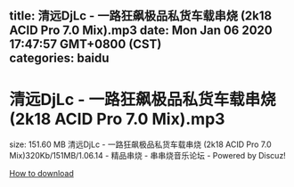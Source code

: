 
title: 清远DjLc  - 一路狂飙极品私货车载串烧 (2k18 ACID Pro 7.0 Mix).mp3
date: Mon Jan 06 2020 17:47:57 GMT+0800 (CST)    
categories: baidu
---

# 清远DjLc  - 一路狂飙极品私货车载串烧 (2k18 ACID Pro 7.0 Mix).mp3
size: 151.60 MB
 清远DjLc - 一路狂飙极品私货车载串烧 (2k18 ACID Pro 7.0 Mix)320Kb/151MB/1.06.14 - 精品串烧 - 串串烧音乐论坛 - Powered by Discuz!
 

[How to download](https://bpcam.bemobtrk.com/go/2ceec3aa-1ca2-46d6-b9ff-aaa5c184517c?jno=3720)